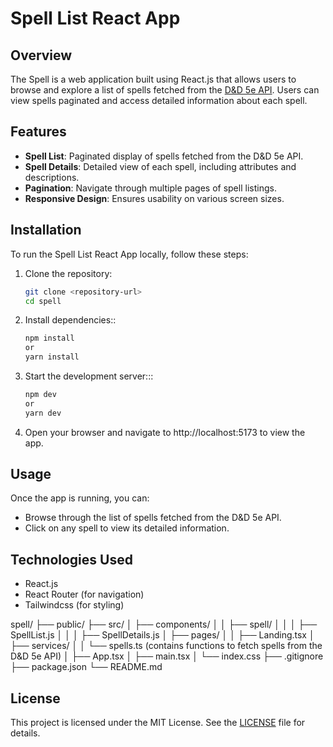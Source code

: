 # Spell List React App

## Overview
The Spell is a web application built using React.js that allows users to browse and explore a list of spells fetched from the [D&D 5e API](https://www.dnd5eapi.co/api). Users can view spells paginated and access detailed information about each spell.

## Features
- **Spell List**: Paginated display of spells fetched from the D&D 5e API.
- **Spell Details**: Detailed view of each spell, including attributes and descriptions.
- **Pagination**: Navigate through multiple pages of spell listings.
- **Responsive Design**: Ensures usability on various screen sizes.

## Installation
To run the Spell List React App locally, follow these steps:

1. Clone the repository:
   ```bash
   git clone <repository-url>
   cd spell


2. Install dependencies::
   ```bash
   npm install
   or
   yarn install

3. Start the development server:::
   ```bash
   npm dev
   or
   yarn dev

4. Open your browser and navigate to http://localhost:5173 to view the app.

## Usage
Once the app is running, you can:

- Browse through the list of spells fetched from the D&D 5e API.
- Click on any spell to view its detailed information.

## Technologies Used
- React.js
- React Router (for navigation)
- Tailwindcss  (for styling)



spell/
├── public/
├── src/
│   ├── components/
│   │   ├── spell/
│   │   │   ├── SpellList.js
│   │   │   ├── SpellDetails.js
│   ├── pages/
│   │   ├── Landing.tsx
│   ├── services/
│   │   └── spells.ts (contains functions to fetch spells from the D&D 5e API)
│   ├── App.tsx
│   ├── main.tsx
│   └── index.css
├── .gitignore
├── package.json
└── README.md






## License
This project is licensed under the MIT License. See the [LICENSE](./LICENSE) file for details.

